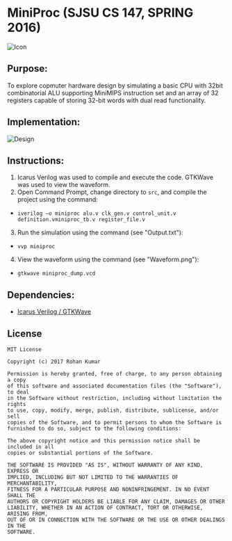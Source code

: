 # MiniProc (SJSU CS 147, SPRING 2016)

![Icon](https://i.imgur.com/HKk0lSb.png)

## Purpose:
To explore copmuter hardware design by simulating a basic CPU with 32bit combinatorial ALU supporting MiniMIPS instruction set and an array of 32 registers capable of storing 32-bit words with dual read functionality.

## Implementation:
![Design](https://i.imgur.com/kZqMTrS.png)

## Instructions:
1. Icarus Verilog was used to compile and execute the code. GTKWave was used to view the waveform.
2. Open Command Prompt, change directory to ```src```, and compile the project using the command: 
  * ```iverilog –o miniproc alu.v clk_gen.v control_unit.v definition.vminiproc_tb.v register_file.v```
3. Run the simulation using the command (see "Output.txt"): 
  * ```vvp miniproc```
4. View the waveform using the command (see "Waveform.png"): 
  * ```gtkwave miniproc_dump.vcd```

## Dependencies:
* [Icarus Verilog / GTKWave](http://bleyer.org/icarus/)

## License
```
MIT License

Copyright (c) 2017 Rohan Kumar

Permission is hereby granted, free of charge, to any person obtaining a copy
of this software and associated documentation files (the "Software"), to deal
in the Software without restriction, including without limitation the rights
to use, copy, modify, merge, publish, distribute, sublicense, and/or sell
copies of the Software, and to permit persons to whom the Software is
furnished to do so, subject to the following conditions:

The above copyright notice and this permission notice shall be included in all
copies or substantial portions of the Software.

THE SOFTWARE IS PROVIDED "AS IS", WITHOUT WARRANTY OF ANY KIND, EXPRESS OR
IMPLIED, INCLUDING BUT NOT LIMITED TO THE WARRANTIES OF MERCHANTABILITY,
FITNESS FOR A PARTICULAR PURPOSE AND NONINFRINGEMENT. IN NO EVENT SHALL THE
AUTHORS OR COPYRIGHT HOLDERS BE LIABLE FOR ANY CLAIM, DAMAGES OR OTHER
LIABILITY, WHETHER IN AN ACTION OF CONTRACT, TORT OR OTHERWISE, ARISING FROM,
OUT OF OR IN CONNECTION WITH THE SOFTWARE OR THE USE OR OTHER DEALINGS IN THE
SOFTWARE.
```
